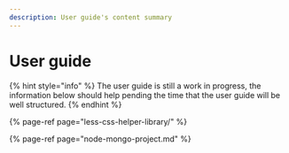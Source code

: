 ```yaml
---
description: User guide's content summary
---
```


# User guide

{% hint style="info" %}
The user guide is still a work in progress, the information below should help pending the time that the user guide will be well structured.
{% endhint %}

{% page-ref page="less-css-helper-library/" %}

{% page-ref page="node-mongo-project.md" %}



